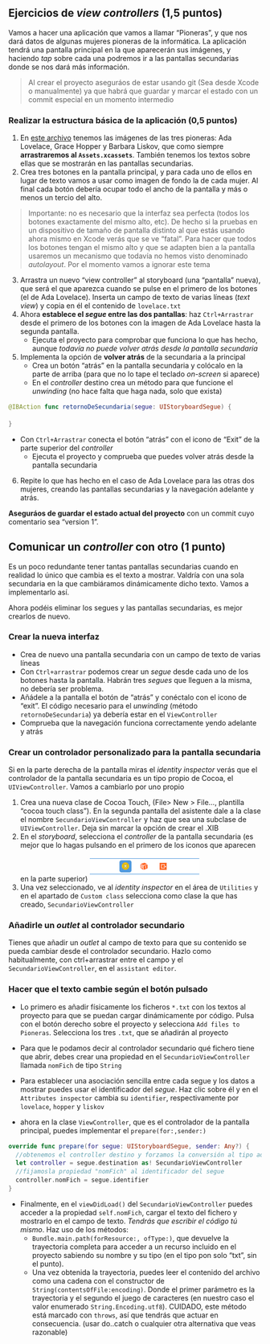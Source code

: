 ## Ejercicios de *view controllers* (1,5 puntos)

Vamos a hacer una aplicación que vamos a llamar “Pioneras”, y que nos dará datos de algunas mujeres pioneras de la informática. La aplicación tendrá una pantalla principal en la que aparecerán sus imágenes, y haciendo *tap* sobre cada una podremos ir a las pantallas secundarias donde se nos dará más información.

> Al crear el proyecto aseguráos de estar usando git (Sea desde Xcode o manualmente) ya que habrá que guardar y marcar el estado con un commit especial en un momento intermedio

### Realizar la estructura básica de la aplicación (0,5 puntos)

1. En [este archivo](https://github.com/ottocol/UI/raw/master/material/pioneras.zip) tenemos las imágenes de las tres pioneras: Ada Lovelace, Grace Hopper y Barbara Liskov, que como siempre **arrastraremos al `Assets.xcassets`**. También tenemos los textos sobre ellas que se mostrarán en las pantallas secundarias.
2. Crea tres botones en la pantalla principal, y para cada uno de ellos en lugar de texto vamos a usar como imagen de fondo la de cada mujer. Al final cada botón debería ocupar todo el ancho de la pantalla y más o menos un tercio del alto.
> Importante: no es necesario que la interfaz sea perfecta (todos los botones exactamente del mismo alto, etc). De hecho si la pruebas en un dispositivo de tamaño de pantalla distinto al que estás usando ahora mismo en Xcode verás que se ve “fatal”. Para hacer que todos los botones tengan el mismo alto  y que se adapten bien a la pantalla usaremos un mecanismo que todavía no hemos visto denominado *autolayout*. Por el momento  vamos a ignorar este tema
3. Arrastra un nuevo “view controller” al storyboard (una “pantalla” nueva), que será el que aparezca cuando se pulse en el primero de los botones (el de Ada Lovelace). Inserta un campo de texto de varias líneas (*text view*) y copia en él el contenido de `lovelace.txt`
4. Ahora **establece el *segue* entre las dos pantallas**: haz `Ctrl+Arrastrar` desde el primero de los botones con la imagen de Ada Lovelace hasta la segunda pantalla. 
	- Ejecuta el proyecto para comprobar que funciona lo que has hecho, aunque *todavía no puede volver atrás desde la pantalla secundaria*
5. Implementa la opción de **volver atrás** de la secundaria a la principal
	- Crea un botón “atrás” en la pantalla secundaria y colócalo en la parte de arriba (para que no lo tape el teclado *on-screen* si aparece)
	- En el *controller* destino crea un método para que funcione el *unwinding* (no hace falta que haga nada, solo que exista)

```swift
@IBAction func retornoDeSecundaria(segue: UIStoryboardSegue) {
    
}
```

- Con `Ctrl+Arrastrar` conecta el botón “atrás” con el icono de “Exit” de la parte superior del *controller*
	- Ejecuta el proyecto y comprueba que puedes volver atrás desde la pantalla secundaria
6. Repite lo que has hecho en el caso de Ada Lovelace para las otras dos mujeres, creando las pantallas secundarias y la navegación adelante y atrás.

**Aseguráos de guardar el estado actual del proyecto** con un commit cuyo comentario sea “version 1”.

## Comunicar un *controller* con otro (1 punto)

Es un poco redundante tener tantas pantallas secundarias cuando en realidad lo único que cambia es el texto a mostrar. Valdría con una sola secundaria en la que cambiáramos dinámicamente dicho texto. Vamos a implementarlo así.

Ahora podéis eliminar los segues y las pantallas secundarias, es mejor crearlos de nuevo.

### Crear la nueva interfaz

- Crea de nuevo una pantalla secundaria con un campo de texto de varias líneas
- Con `Ctrl+arrastrar` podemos crear un *segue* desde cada uno de los botones hasta la pantalla. Habrán tres *segues* que lleguen a la misma, no debería ser problema.
- Añádele a la pantalla el botón de “atrás” y conéctalo con el icono de “exit”. El código necesario para el *unwinding* (método `retornoDeSecundaria`) ya debería estar en el `ViewController`
- Comprueba que la navegación funciona correctamente yendo adelante y atrás

### Crear un controlador personalizado para la pantalla secundaria

Si en la parte derecha de la pantalla miras el *identity inspector* verás que el controlador de la pantalla secundaria es un tipo propio de Cocoa, el `UIViewController`. Vamos a cambiarlo por uno propio

1. Crea una nueva clase de Cocoa Touch, (File\> New \> File…, plantilla “cocoa touch class”). En la segunda pantalla del asistente dale a la clase el nombre `SecundarioViewController` y haz que sea una subclase de `UIViewController`. Deja sin marcar la opción de crear el .XIB
2. En el *storyboard*, selecciona el *controller* de la pantalla secundaria (es mejor que lo hagas pulsando en el primero de los iconos que aparecen en  la parte superior) 
![](images/iconos_arriba_storyboard.png)
3. Una vez seleccionado, ve al *identity inspector* en el área de `Utilities` y en el apartado de `Custom class` selecciona como clase la que has creado, `SecundarioViewController`

### Añadirle un *outlet* al controlador secundario

Tienes que añadir un *outlet* al campo de texto para que su contenido se pueda cambiar desde el controlador secundario. Hazlo como habitualmente, con ctrl+arrastrar entre el campo y el `SecundarioViewController`, en el `assistant editor`.

### Hacer que el texto cambie según el botón pulsado

- Lo primero es añadir físicamente los ficheros `*.txt` con los textos al proyecto para que se puedan cargar dinámicamente por código. Pulsa con el botón derecho sobre el proyecto y selecciona `Add files to Pioneras`. Selecciona los tres `.txt`, que se añadirán al proyecto
- Para que le podamos decir al controlador secundario qué fichero tiene que abrir, debes crear una propiedad en el `SecundarioViewController` llamada `nomFich` de tipo `String`

- Para establecer una asociación sencilla entre cada segue y los datos a mostrar puedes usar el identificador del *segue*. Haz clic sobre él y en el `Attributes inspector` cambia su `identifier`, respectivamente por `lovelace`, `hopper` y `liskov`
- ahora en la clase `ViewController`, que es el controlador de la pantalla principal, puedes implementar el `prepare(for:,sender:)`

```swift
override func prepare(for segue: UIStoryboardSegue, sender: Any?) { 
  //obtenemos el controller destino y forzamos la conversión al tipo adecuado
  let controller = segue.destination as! SecundarioViewController
  //fijamosla propiedad "nomFich" al identificador del segue
  controller.nomFich = segue.identifier
}
```

- Finalmente, en el `viewDidLoad()` del `SecundarioViewController` puedes acceder a la propiedad `self.nomFich`, cargar el texto del fichero y mostrarlo en el campo de texto. *Tendrás que escribir el código tú mismo*. Haz uso de los métodos:
	- `Bundle.main.path(forResource:, ofType:)`, que devuelve la trayectoria completa para acceder a un recurso incluido en el proyecto sabiendo su nombre y su tipo (en el tipo pon solo “txt”, sin el punto).
	- Una vez obtenida la trayectoria, puedes leer el contenido del archivo como una cadena con el constructor de `String(contentsOfFile:encoding)`. Donde el primer parámetro es la trayectoria y el segundo el juego de caracteres (en nuestro caso el  valor enumerado `String.Encoding.utf8`). CUIDADO, este método está marcado con `throws`, así que tendrás que actuar en consecuencia. (usar do..catch o cualquier otra alternativa que veas razonable)

